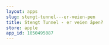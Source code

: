 ```yaml
---
layout: apps
slug: stengt-tunnel---er-veien-pen
title: Stengt Tunnel - er veien åpen?
store: apple
app_id: 1050495087
---
```

